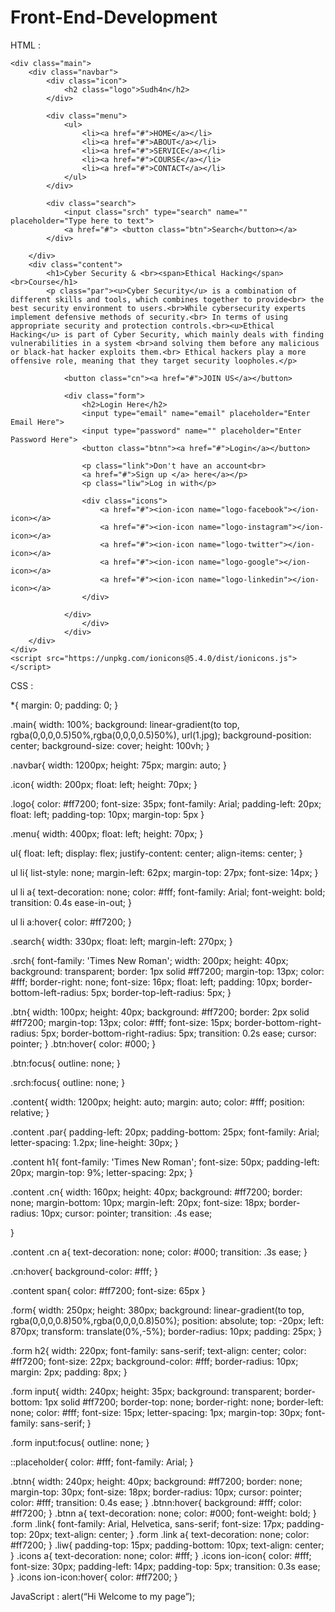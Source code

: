 # Front-End-Development

HTML :

<!DOCTYPE html>
<html lang="en">
<head>
    <title>Network Crasher</title>
    <link rel="stylesheet" href="style2.css">
    <script src="Javascript.js"></script>
</head>
<body>

    <div class="main">
        <div class="navbar">
            <div class="icon">
                <h2 class="logo">Sudh4n</h2>
            </div>

            <div class="menu">
                <ul>
                    <li><a href="#">HOME</a></li>
                    <li><a href="#">ABOUT</a></li>
                    <li><a href="#">SERVICE</a></li>
                    <li><a href="#">COURSE</a></li>
                    <li><a href="#">CONTACT</a></li>
                </ul>
            </div>

            <div class="search">
                <input class="srch" type="search" name="" placeholder="Type here to text">
                <a href="#"> <button class="btn">Search</button></a>
            </div>

        </div> 
        <div class="content">
            <h1>Cyber Security & <br><span>Ethical Hacking</span> <br>Course</h1>
            <p class="par"><u>Cyber Security</u> is a combination of different skills and tools, which combines together to provide<br> the best security environment to users.<br>While cybersecurity experts implement defensive methods of security.<br> In terms of using appropriate security and protection controls.<br><u>Ethical Hacking</u> is part of Cyber Security, which mainly deals with finding vulnerabilities in a system <br>and solving them before any malicious or black-hat hacker exploits them.<br> Ethical hackers play a more offensive role, meaning that they target security loopholes.</p>

                <button class="cn"><a href="#">JOIN US</a></button>

                <div class="form">
                    <h2>Login Here</h2>
                    <input type="email" name="email" placeholder="Enter Email Here">
                    <input type="password" name="" placeholder="Enter Password Here">
                    <button class="btnn"><a href="#">Login</a></button>

                    <p class="link">Don't have an account<br>
                    <a href="#">Sign up </a> here</a></p>
                    <p class="liw">Log in with</p>

                    <div class="icons">
                        <a href="#"><ion-icon name="logo-facebook"></ion-icon></a>
                        <a href="#"><ion-icon name="logo-instagram"></ion-icon></a>
                        <a href="#"><ion-icon name="logo-twitter"></ion-icon></a>
                        <a href="#"><ion-icon name="logo-google"></ion-icon></a>
                        <a href="#"><ion-icon name="logo-linkedin"></ion-icon></a>
                    </div>

                </div>
                    </div>
                </div>
        </div>
    </div>
    <script src="https://unpkg.com/ionicons@5.4.0/dist/ionicons.js"></script>
</body>
</html>


CSS : 

*{
    margin: 0;
    padding: 0;
}

.main{
    width: 100%;
    background: linear-gradient(to top, rgba(0,0,0,0.5)50%,rgba(0,0,0,0.5)50%), url(1.jpg);
    background-position: center;
    background-size: cover;
    height: 100vh;
}

.navbar{
    width: 1200px;
    height: 75px;
    margin: auto;
}

.icon{
    width: 200px;
    float: left;
    height: 70px;
}

.logo{
    color: #ff7200;
    font-size: 35px;
    font-family: Arial;
    padding-left: 20px;
    float: left;
    padding-top: 10px;
    margin-top: 5px
}

.menu{
    width: 400px;
    float: left;
    height: 70px;
}

ul{
    float: left;
    display: flex;
    justify-content: center;
    align-items: center;
}

ul li{
    list-style: none;
    margin-left: 62px;
    margin-top: 27px;
    font-size: 14px;
}

ul li a{
    text-decoration: none;
    color: #fff;
    font-family: Arial;
    font-weight: bold;
    transition: 0.4s ease-in-out;
}

ul li a:hover{
    color: #ff7200;
}

.search{
    width: 330px;
    float: left;
    margin-left: 270px;
}

.srch{
    font-family: 'Times New Roman';
    width: 200px;
    height: 40px;
    background: transparent;
    border: 1px solid #ff7200;
    margin-top: 13px;
    color: #fff;
    border-right: none;
    font-size: 16px;
    float: left;
    padding: 10px;
    border-bottom-left-radius: 5px;
    border-top-left-radius: 5px;
}

.btn{
    width: 100px;
    height: 40px;
    background: #ff7200;
    border: 2px solid #ff7200;
    margin-top: 13px;
    color: #fff;
    font-size: 15px;
    border-bottom-right-radius: 5px;
    border-bottom-right-radius: 5px;
    transition: 0.2s ease;
    cursor: pointer;
}
.btn:hover{
    color: #000;
}

.btn:focus{
    outline: none;
}

.srch:focus{
    outline: none;
}

.content{
    width: 1200px;
    height: auto;
    margin: auto;
    color: #fff;
    position: relative;
}

.content .par{
    padding-left: 20px;
    padding-bottom: 25px;
    font-family: Arial;
    letter-spacing: 1.2px;
    line-height: 30px;
}

.content h1{
    font-family: 'Times New Roman';
    font-size: 50px;
    padding-left: 20px;
    margin-top: 9%;
    letter-spacing: 2px;
}

.content .cn{
    width: 160px;
    height: 40px;
    background: #ff7200;
    border: none;
    margin-bottom: 10px;
    margin-left: 20px;
    font-size: 18px;
    border-radius: 10px;
    cursor: pointer;
    transition: .4s ease;
    
}

.content .cn a{
    text-decoration: none;
    color: #000;
    transition: .3s ease;
}

.cn:hover{
    background-color: #fff;
}

.content span{
    color: #ff7200;
    font-size: 65px
}

.form{
    width: 250px;
    height: 380px;
    background: linear-gradient(to top, rgba(0,0,0,0.8)50%,rgba(0,0,0,0.8)50%);
    position: absolute;
    top: -20px;
    left: 870px;
    transform: translate(0%,-5%);
    border-radius: 10px;
    padding: 25px;
}

.form h2{
    width: 220px;
    font-family: sans-serif;
    text-align: center;
    color: #ff7200;
    font-size: 22px;
    background-color: #fff;
    border-radius: 10px;
    margin: 2px;
    padding: 8px;
}

.form input{
    width: 240px;
    height: 35px;
    background: transparent;
    border-bottom: 1px solid #ff7200;
    border-top: none;
    border-right: none;
    border-left: none;
    color: #fff;
    font-size: 15px;
    letter-spacing: 1px;
    margin-top: 30px;
    font-family: sans-serif;
}

.form input:focus{
    outline: none;
}

::placeholder{
    color: #fff;
    font-family: Arial;
}

.btnn{
    width: 240px;
    height: 40px;
    background: #ff7200;
    border: none;
    margin-top: 30px;
    font-size: 18px;
    border-radius: 10px;
    cursor: pointer;
    color: #fff;
    transition: 0.4s ease;
}
.btnn:hover{
    background: #fff;
    color: #ff7200;
}
.btnn a{
    text-decoration: none;
    color: #000;
    font-weight: bold;
}
.form .link{
    font-family: Arial, Helvetica, sans-serif;
    font-size: 17px;
    padding-top: 20px;
    text-align: center;
}
.form .link a{
    text-decoration: none;
    color: #ff7200;
}
.liw{
    padding-top: 15px;
    padding-bottom: 10px;
    text-align: center;
}
.icons a{
    text-decoration: none;
    color: #fff;
}
.icons ion-icon{
    color: #fff;
    font-size: 30px;
    padding-left: 14px;
    padding-top: 5px;
    transition: 0.3s ease;
}
.icons ion-icon:hover{
    color: #ff7200;
}

JavaScript : 
 alert(“Hi Welcome to my page”);
